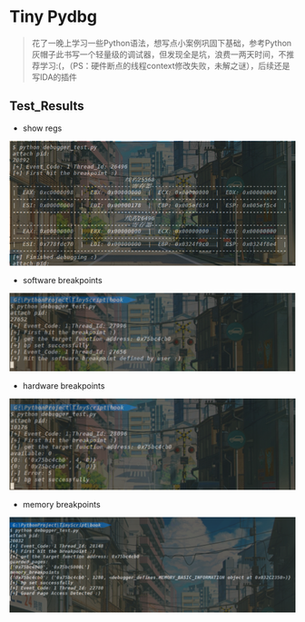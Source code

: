 # Tiny Pydbg

> 花了一晚上学习一些Python语法，想写点小案例巩固下基础，参考Python灰帽子此书写一个轻量级的调试器，但发现全是坑，浪费一两天时间，不推荐学习:(，（PS：硬件断点的线程context修改失败，未解之谜），后续还是写IDA的插件

## Test_Results

- show regs

![](./img/1.png)

- software breakpoints

![](./img/2.png)

- hardware breakpoints

![](./img/3.png)

- memory breakpoints

![](./img/4.png)